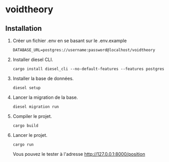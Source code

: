 # voidtheory

## Installation

1. Créer un fichier .env en se basant sur le .env.example

    ```
    DATABASE_URL=postgres://username:password@localhost/voidtheory
    ```
    
2. Installer diesel CLI.

    ```
    cargo install diesel_cli --no-default-features --features postgres
    ```
    
3. Installer la base de données.

    ```
    diesel setup
    ```
    
4. Lancer la migration de la base.

    ```
    diesel migration run
    ```
    
5. Compiler le projet.

    ```
    cargo build
    ```
    
6. Lancer le projet.

    ```
    cargo run
    ```
    Vous pouvez le tester à l'adresse http://127.0.0.1:8000/position
    

